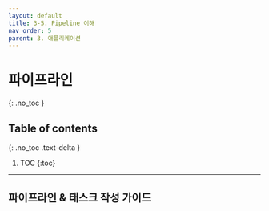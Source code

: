 ```yaml
---
layout: default
title: 3-5. Pipeline 이해
nav_order: 5
parent: 3. 애플리케이션
---
```


# 파이프라인
{: .no_toc }

## Table of contents
{: .no_toc .text-delta }

1. TOC
{:toc}

---


## 파이프라인 & 태스크 작성 가이드


